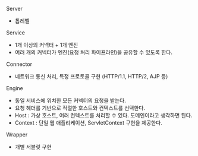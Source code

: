 Server

- 톱레벨

Service

- 1개 이상의 커넥터 + 1개 엔진
- 여러 개의 커넥터가 엔진(요청 처리 파이프라인)을 공유할 수 있도록 한다.

Connector

- 네트워크 통신 처리, 특정 프로토콜 구현 (HTTP/1.1, HTTP/2, AJP 등)

Engine

- 동일 서비스에 위치한 모든 커넥터의 요청을 받는다.
- 요청 헤더를 기반으로 적절한 호스트와 컨텍스트를 선택한다.
- Host : 가상 호스트, 여러 컨텍스트를 처리할 수 있다. 도메인이라고 생각하면 된다.
- Context : 단일 웹 애플리케이션, ServletContext 구현을 제공한다.

Wrapper

- 개별 서블릿 구현